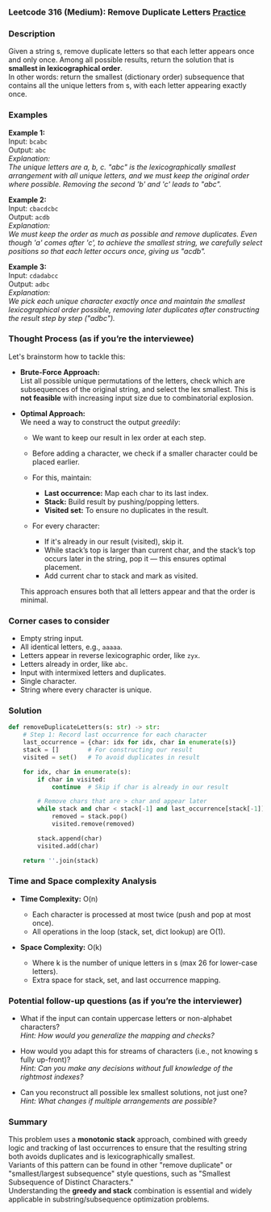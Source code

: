 ### Leetcode 316 (Medium): Remove Duplicate Letters [Practice](https://leetcode.com/problems/remove-duplicate-letters)

### Description  
Given a string s, remove duplicate letters so that each letter appears once and only once. Among all possible results, return the solution that is **smallest in lexicographical order**.  
In other words: return the smallest (dictionary order) subsequence that contains all the unique letters from s, with each letter appearing exactly once.

### Examples  

**Example 1:**  
Input: `bcabc`  
Output: `abc`  
*Explanation:  
The unique letters are a, b, c. "abc" is the lexicographically smallest arrangement with all unique letters, and we must keep the original order where possible. Removing the second 'b' and 'c' leads to "abc".*

**Example 2:**  
Input: `cbacdcbc`  
Output: `acdb`  
*Explanation:  
We must keep the order as much as possible and remove duplicates. Even though 'a' comes after 'c', to achieve the smallest string, we carefully select positions so that each letter occurs once, giving us "acdb".*

**Example 3:**  
Input: `cdadabcc`  
Output: `adbc`  
*Explanation:  
We pick each unique character exactly once and maintain the smallest lexicographical order possible, removing later duplicates after constructing the result step by step ("adbc").*

### Thought Process (as if you’re the interviewee)  
Let's brainstorm how to tackle this:

- **Brute-Force Approach:**  
  List all possible unique permutations of the letters, check which are subsequences of the original string, and select the lex smallest. This is **not feasible** with increasing input size due to combinatorial explosion.

- **Optimal Approach:**  
  We need a way to construct the output *greedily*:  
  - We want to keep our result in lex order at each step.
  - Before adding a character, we check if a smaller character could be placed earlier.
  - For this, maintain:
    - **Last occurrence:** Map each char to its last index.
    - **Stack:** Build result by pushing/popping letters.
    - **Visited set:** To ensure no duplicates in the result.

  - For every character:
    - If it's already in our result (visited), skip it.
    - While stack’s top is larger than current char, and the stack’s top occurs later in the string, pop it — this ensures optimal placement.
    - Add current char to stack and mark as visited.

  This approach ensures both that all letters appear and that the order is minimal.

### Corner cases to consider  
- Empty string input.
- All identical letters, e.g., `aaaaa`.
- Letters appear in reverse lexicographic order, like `zyx`.
- Letters already in order, like `abc`.
- Input with intermixed letters and duplicates.
- Single character.
- String where every character is unique.

### Solution

```python
def removeDuplicateLetters(s: str) -> str:
    # Step 1: Record last occurrence for each character
    last_occurrence = {char: idx for idx, char in enumerate(s)}
    stack = []        # For constructing our result
    visited = set()   # To avoid duplicates in result

    for idx, char in enumerate(s):
        if char in visited:
            continue  # Skip if char is already in our result

        # Remove chars that are > char and appear later
        while stack and char < stack[-1] and last_occurrence[stack[-1]] > idx:
            removed = stack.pop()
            visited.remove(removed)

        stack.append(char)
        visited.add(char)

    return ''.join(stack)
```

### Time and Space complexity Analysis  

- **Time Complexity:** O(n)  
  - Each character is processed at most twice (push and pop at most once).
  - All operations in the loop (stack, set, dict lookup) are O(1).

- **Space Complexity:** O(k)  
  - Where k is the number of unique letters in s (max 26 for lower-case letters).
  - Extra space for stack, set, and last occurrence mapping.

### Potential follow-up questions (as if you’re the interviewer)  

- What if the input can contain uppercase letters or non-alphabet characters?  
  *Hint: How would you generalize the mapping and checks?*

- How would you adapt this for streams of characters (i.e., not knowing s fully up-front)?  
  *Hint: Can you make any decisions without full knowledge of the rightmost indexes?*

- Can you reconstruct all possible lex smallest solutions, not just one?  
  *Hint: What changes if multiple arrangements are possible?*

### Summary
This problem uses a **monotonic stack** approach, combined with greedy logic and tracking of last occurrences to ensure that the resulting string both avoids duplicates and is lexicographically smallest.  
Variants of this pattern can be found in other "remove duplicate" or "smallest/largest subsequence" style questions, such as "Smallest Subsequence of Distinct Characters."  
Understanding the **greedy and stack** combination is essential and widely applicable in substring/subsequence optimization problems.